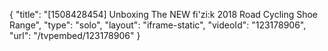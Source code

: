 {
    "title": "[1508428454] Unboxing The NEW fi'zi:k 2018 Road Cycling Shoe Range",
    "type": "solo",
    "layout": "iframe-static",
    "videoId": "123178906",
    "url": "\/tvpembed\/123178906"
}